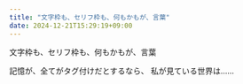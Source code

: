 ```yaml
---
title: "文字枠も、セリフ枠も、何もかもが、言葉"
date: 2024-12-21T15:29:19+09:00
---
```

文字枠も、セリフ枠も、何もかもが、言葉

記憶が、全てがタグ付けだとするなら、
私が見ている世界は……
